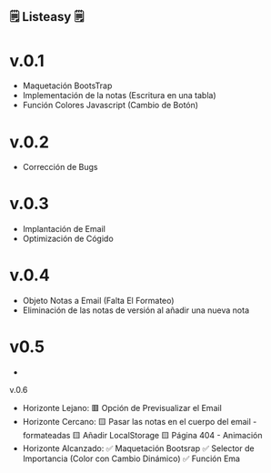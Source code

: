 

## 🗒 Listeasy 🗒

# v.0.1

- Maquetación BootsTrap
- Implementación de la notas (Escritura en una tabla)
- Función Colores Javascript (Cambio de Botón)

# v.0.2

- Corrección de Bugs

# v.0.3

- Implantación de Email 
- Optimización de Cógido


# v.0.4 

- Objeto Notas a Email (Falta El Formateo)
- Eliminación de las notas de versión al añadir una nueva nota

# v0.5

- 


v.0.6

- Horizonte Lejano:
🟥 Opción de Previsualizar el Email
- Horizonte Cercano:
🟨 Pasar las notas en el cuerpo del email - formateadas
🟨 Añadir LocalStorage
🟨 Página 404 - Animación
- Horizonte Alcanzado:
✅ Maquetación Bootsrap
✅ Selector de Importancia (Color con Cambio Dinámico)
✅ Función Ema
            

